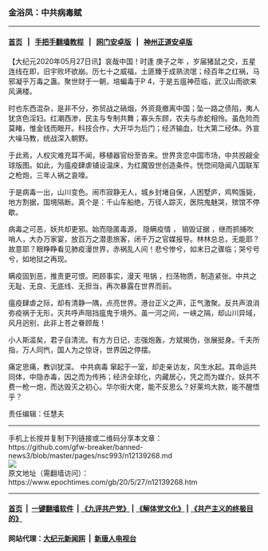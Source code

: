 ### 金浴凤：中共病毒赋
------------------------

#### [首页](https://github.com/gfw-breaker/banned-news3/blob/master/README.md) &nbsp;&nbsp;|&nbsp;&nbsp; [手把手翻墙教程](https://github.com/gfw-breaker/guides/wiki) &nbsp;&nbsp;|&nbsp;&nbsp; [网门安卓版](https://github.com/oGate2/oGate) &nbsp;&nbsp;|&nbsp;&nbsp; [神州正道安卓版](https://github.com/SzzdOgate/update) 



<div><p>
 【大纪元2020年05月27日讯】哀哉中国！时逢
 <ok href="https://www.epochtimes.com/gb/tag/%E5%BA%9A%E5%AD%90%E4%B9%8B%E5%B9%B4.html">
  庚子之年
 </ok>
 ，岁届猪鼠之交，五星连线在即，旧宇败坏欲崩。历七十之威福，土匪臻于成熟流氓；经百年之红祸，马邪凝乎万毒之蛊。聚世财于一朝，培蝙毒于P 4，于是五瘟神莅临，武汉山雨欲来风满楼。
</p>
<p>
 时也东西混杂，是非不分，弥贸战之硝烟，外资竟撤离中国；坠一路之债陷，夷人犹贪色淫妇。红潮西渗，民主与专制共舞；寡头东顾，农夫与赤蛇相怜。虽危险而莫睹，惟金钱而眼开。科技合作，大开华为后门；经济输血，壮大第二经体。外宣大噪马教，统战深入朝野。
</p>
<p>
 于此焉，人权灾难充耳不闻，移植器官纷至沓来。世界贪恋中国市场，中共觊觎全球版图。如此，为瘟疫肆虐铺设温床，为红魔毁世创造条件。恍惚间隐闻八国联军之枪炮，三年人祸之哀嚎。
</p>
<p>
 于是病毒一出，山川变色。闹市寂静无人，城乡封堵自保，人困墅庐，鸡鸭饿毙，地方割据，国境隔断。真个是：千山车船绝，万径人踪灭，医院鬼魅哭，殡馆不停歇。
</p>
<p>
 病毒之可恶，妖共却更邪。始而隐匿毒源，
 <ok href="https://www.epochtimes.com/gb/tag/%E9%9A%90%E7%9E%92%E7%96%AB%E6%83%85.html">
  隐瞒疫情
 </ok>
 ，
 <ok href="https://www.epochtimes.com/gb/tag/%E9%94%80%E6%AF%81%E8%AF%81%E6%8D%AE.html">
  销毁证据
 </ok>
 ，继而抓捕吹哨人，大办万家宴，放百万之潜患旅客，闭千万之官媒报导。林林总总，无能耶？故意耶？眼睁睁看见肺疫漫世界，赤祸乱人间！悲兮惨兮，如末日之骤临；哭兮号兮，如地狱之再现。
</p>
<p>
 瞒疫固到恶，推责更可恨。罔顾事实，漫天
 <ok href="https://www.epochtimes.com/gb/tag/%E7%94%A9%E9%94%85.html">
  甩锅
 </ok>
 ，扫荡物质，制造紧张。中共之无耻、无良、无底线、无担当，再次暴露在世界而前。
</p>
<p>
 瘟疫肆虐之际，却有清静一隅，点亮世界。港台正义之声，正气激聚。反共声浪消弥疫祸于无形，灭共呼声阻挡瘟鬼于境外。虽一河之间，一峡之隔，却山川异域，风月迥别，此非上苍之眷顾哉！
</p>
<p>
 小人斯滥矣，君子自清流。有方方日记，志强炮轰，方斌揭伪，张展挺身。千夫所指，万人同忾，国人为之惊讶，世界因之停摆。
</p>
<p>
 痛定思痛，教训犹深。
 <ok href="https://www.epochtimes.com/gb/tag/%E4%B8%AD%E5%85%B1%E7%97%85%E6%AF%92.html">
  中共病毒
 </ok>
 窜起于一室，却走亲访友，风生水起。其命运共同体，中隐赤毒，因之而为传抪；经济全球化，内藏居心，凭之而为媒介。妖共不费一枪一炮，而达毁灭之初心。华尔街大佬，能不反思么？好莱坞大款，能不醒悟乎？
</p>
<p>
 责任编辑：任慧夫
</p>
</div>
<hr/>
手机上长按并复制下列链接或二维码分享本文章：<br/>
https://github.com/gfw-breaker/banned-news3/blob/master/pages/nsc993/n12139268.md <br/>
<a href='https://github.com/gfw-breaker/banned-news3/blob/master/pages/nsc993/n12139268.md'><img src='https://github.com/gfw-breaker/banned-news3/blob/master/pages/nsc993/n12139268.md.png'/></a> <br/>
原文地址（需翻墙访问）：https://www.epochtimes.com/gb/20/5/27/n12139268.htm


------------------------
#### [首页](https://github.com/gfw-breaker/banned-news3/blob/master/README.md) &nbsp;|&nbsp; [一键翻墙软件](https://github.com/gfw-breaker/nogfw/blob/master/README.md) &nbsp;| [《九评共产党》](https://github.com/gfw-breaker/9ping.md/blob/master/README.md#九评之一评共产党是什么) | [《解体党文化》](https://github.com/gfw-breaker/jtdwh.md/blob/master/README.md) | [《共产主义的终极目的》](https://github.com/gfw-breaker/gczydzjmd.md/blob/master/README.md)

#### 网站代理：[大纪元新闻网](http://167.172.10.89:10080/gb/) &nbsp;|&nbsp; [新唐人电视台](http://167.172.10.89:8808/gb/)


<img src='http://gfw-breaker.win/banned-news3/pages/nsc993/n12139268.md' width='0px' height='0px'/>